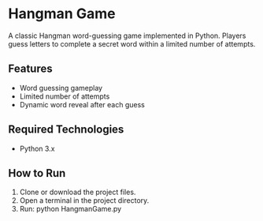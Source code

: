 # Hangman Game

A classic Hangman word-guessing game implemented in Python. Players guess letters to complete a secret word within a limited number of attempts.

## Features
- Word guessing gameplay
- Limited number of attempts
- Dynamic word reveal after each guess

## Required Technologies
- Python 3.x

## How to Run
1. Clone or download the project files.  
2. Open a terminal in the project directory.  
3. Run: python HangmanGame.py
